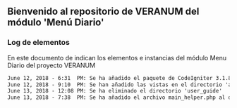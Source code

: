 ## Bienvenido al repositorio de VERANUM del módulo 'Menú Diario'



### Log de elementos

En este documento de indican los elementos e instancias del módulo Menu Diario del proyecto VERANUM

```markdown
June 12, 2018 - 6:31  PM: Se ha añadido el paquete de CodeIgniter 3.1.8
June 12, 2018 - 9:10  PM: Se han añadido las vistas en el directorio 'application/views'
June 13, 2018 - 12:08 PM: Se ha eliminado el directorio 'user_guide'
June 13, 2018 - 7:38  PM: Se ha añadido el archivo main_helper.php al directorio 'application/helper'
